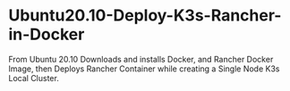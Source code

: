 # Ubuntu20.10-Deploy-K3s-Rancher-in-Docker
From Ubuntu 20.10 Downloads and installs Docker, and Rancher Docker Image, then Deploys Rancher Container while creating a Single Node K3s Local Cluster. 
